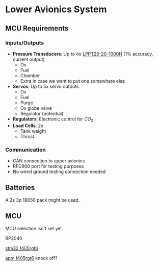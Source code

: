 # Lower Avionics System

## MCU Requirements

### Inputs/Outputs
- **Pressure Transducers**: Up to 4x [LPPT25-20-1000H](https://www.automationdirect.com/adc/shopping/catalog/process_control_-a-_measurement/pressure_sensors/pressure_transmitters/lppt25-20-1000h) (1% accuracy, current output)
    - Ox
    - Fuel
    - Chamber
    - Extra in case we want to put one somewhere else
- **Servos**: Up to 5x servo outputs
    - Ox
    - Fuel
    - Purge
    - Ox globe valve
    - Regulator (potential)
- **Regulators**: Electronic control for $CO_2$
- **Load Cells**: 2x
    - Tank weight
    - Thrust

### Communication
- CAN connection to upper avionics
- RFD900 port for testing purposes
- No wired ground testing connection needed


## Batteries

A 2s 3p 18650 pack might be used.

## MCU

MCU selection isn't set yet.

RP2040

[stm32 f405rgt6](https://www.st.com/en/microcontrollers-microprocessors/stm32f405rg.html)

[apm f405rgt6](https://jlcpcb.com/partdetail/Geehy-APM32F405RGT6/C5290473) knock off?
